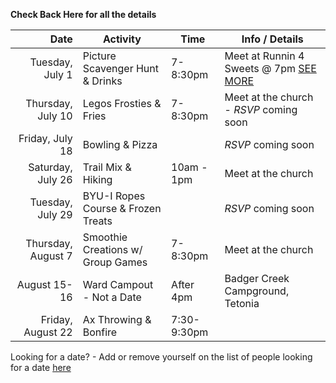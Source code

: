 **Check Back Here for all the details**

|               Date | Activity                           | Time        | Info / Details                                      |
|-------------------:|------------------------------------|-------------|-----------------------------------------------------|
|    Tuesday, July 1 | Picture Scavenger Hunt & Drinks    | 7-8:30pm    | Meet at Runnin 4 Sweets @ 7pm [SEE MORE](scavenger) |
|  Thursday, July 10 | Legos Frosties & Fries             | 7-8:30pm    | Meet at the church - *RSVP* coming soon             |
|    Friday, July 18 | Bowling & Pizza                    |             | *RSVP* coming soon                                  |
|  Saturday, July 26 | Trail Mix & Hiking                 | 10am - 1pm  | Meet at the church                                  |
|   Tuesday, July 29 | BYU-I Ropes Course & Frozen Treats |             | *RSVP* coming soon                                  |
| Thursday, August 7 | Smoothie Creations w/ Group Games  | 7-8:30pm    | Meet at the church                                  |
|       August 15-16 | Ward Campout - Not a Date          | After 4pm   | Badger Creek Campground, Tetonia                    |
|  Friday, August 22 | Ax Throwing & Bonfire              | 7:30-9:30pm |                                                     |

Looking for a date? - Add or remove yourself on the list of people looking for a date [here](https://docs.google.com/spreadsheets/d/1ejb8PIBNJB9w0nGALb3x0f0VkHCh25d-yF8GJUUSq_4/edit?usp=sharing)